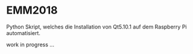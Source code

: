 # EMM2018
Python Skript, welches die Installation von Qt5.10.1 auf dem Raspberry Pi automatisiert.

work in progress ...
